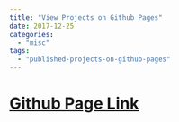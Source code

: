 ```yaml
---
title: "View Projects on Github Pages"
date: 2017-12-25
categories: 
  - "misc"
tags: 
  - "published-projects-on-github-pages"
---
```


# [Github Page Link](https://antonioperez.github.io/)
